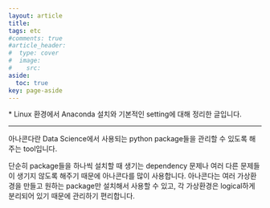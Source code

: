 ```yaml
---
layout: article
title:
tags: etc
#comments: true
#article_header:
#  type: cover
#  image:
#    src:
aside:
  toc: true
key: page-aside
---
```


  \* Linux 환경에서 Anaconda 설치와 기본적인 setting에 대해 정리한 글입니다.  

  --------------------------------------------------------------------------------------

  
아나콘다란 Data Science에서 사용되는 python package들을 관리할 수 있도록 해주는 tool입니다.  

단순히 package들을 하나씩 설치할 때 생기는 dependency 문제나 여러 다른 문제들이 생기지 않도록 해주기 때문에
아나콘다를 많이 사용합니다. 아나콘다는 여러 가상환경을 만들고 원하는 package만 설치해서 사용할 수 있고,
각 가상환경은 logical하게 분리되어 있기 때문에 관리하기 편리합니다.
